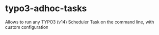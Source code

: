# typo3-adhoc-tasks
Allows to run any TYPO3 (v14) Scheduler Task on the command line, with custom configuration
